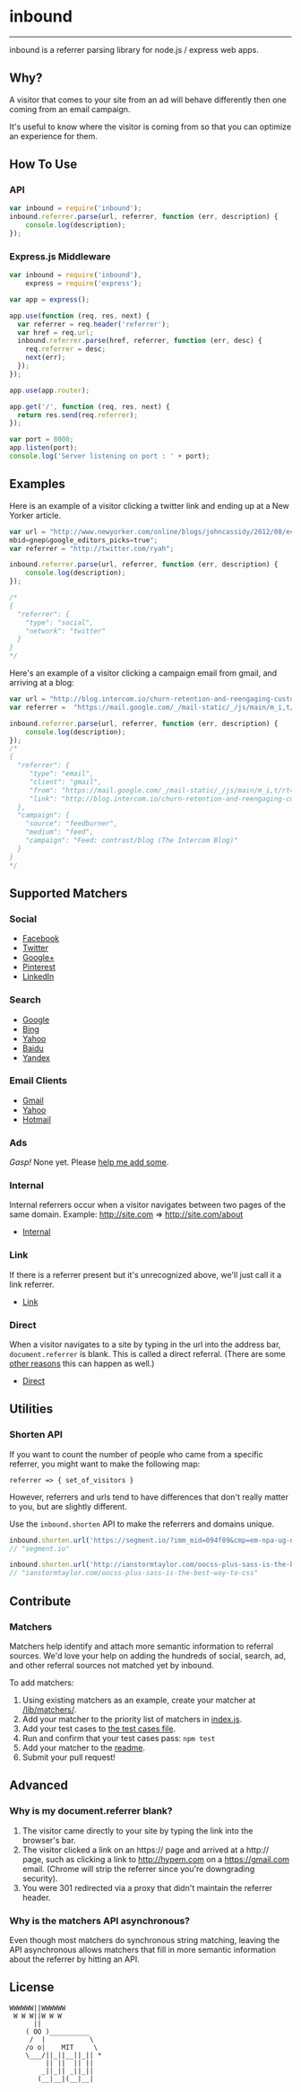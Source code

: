 # inbound
---------------

inbound is a referrer parsing library for node.js / express web apps.

## Why?

A visitor that comes to your site from an ad will behave differently then one coming from an email campaign.

It's useful to know where the visitor is coming from so that you can optimize an experience for them.

## How To Use

### API
```javascript
var inbound = require('inbound');
inbound.referrer.parse(url, referrer, function (err, description) {
    console.log(description);
});
```

### Express.js Middleware
```javascript
var inbound = require('inbound'),
    express = require('express');

var app = express();

app.use(function (req, res, next) {
  var referrer = req.header('referrer');
  var href = req.url;
  inbound.referrer.parse(href, referrer, function (err, desc) {
    req.referrer = desc;
    next(err);
  });
});

app.use(app.router);

app.get('/', function (req, res, next) {
  return res.send(req.referrer);
});

var port = 8000;
app.listen(port);
console.log('Server listening on port : ' + port);
```

## Examples

Here is an  example of a visitor clicking a twitter link and ending up at a New Yorker article.

```javascript
var url = "http://www.newyorker.com/online/blogs/johncassidy/2012/08/economy-points-to-dead-heat-in-november.html?
mbid=gnep&google_editors_picks=true";
var referrer = "http://twitter.com/ryah";

inbound.referrer.parse(url, referrer, function (err, description) {
    console.log(description);
});

/*
{
  "referrer": {
    "type": "social",
    "network": "twitter"
  }
}
*/
```

Here's an example of a visitor clicking a campaign email from gmail, and arriving at a blog:

```javascript
var url = "http://blog.intercom.io/churn-retention-and-reengaging-customers/?utm_source=feedburner&utm_medium=feed&utm_campaign=Feed%3A+contrast%2Fblog+%28The+Intercom+Blog%29";
var referrer =  "https://mail.google.com/_/mail-static/_/js/main/m_i,t/rt=h/ver=am293eyFlXI.en./sv=1/am=!v8Czf-oeNMn1FOzaNKsLQrJy-oNN3RSSYMAZTBUxCzwgQcXtLnTEHCkGr437GpFE2Dliuw/d=1";

inbound.referrer.parse(url, referrer, function (err, description) {
    console.log(description);
});
/*
{
  "referrer": {
     "type": "email",
     "client": "gmail",
     "from": "https://mail.google.com/_/mail-static/_/js/main/m_i,t/rt=h/ver=am293eyFlXI.en./sv=1/am=!v8Czf-oeNMn1FOzaNKsLQrJy-oNN3RSSYMAZTBUxCzwgQcXtLnTEHCkGr437GpFE2Dliuw/d=1",
     "link": "http://blog.intercom.io/churn-retention-and-reengaging-customers/?utm_source=feedburner&utm_medium=feed&utm_campaign=Feed%3A+contrast%2Fblog+%28The+Intercom+Blog%29"
  },
  "campaign": {
    "source": "feedburner",
    "medium": "feed",
    "campaign": "Feed: contrast/blog (The Intercom Blog)"
  }
}
*/
```

## Supported Matchers

### Social
* [Facebook](https://github.com/segmentio/inbound/lib/matchers/social/facebook.js)
* [Twitter](https://github.com/segmentio/inbound/lib/matchers/social/twitter.js)
* [Google+](https://github.com/segmentio/inbound/lib/matchers/social/googlePlus.js)
* [Pinterest](https://github.com/segmentio/inbound/lib/matchers/social/pinterest.js)
* [LinkedIn](https://github.com/segmentio/inbound/lib/matchers/social/linkedin.js)

### Search
* [Google](https://github.com/segmentio/inbound/lib/matchers/search/google.js)
* [Bing](https://github.com/segmentio/inbound/lib/matchers/search/bing.js)
* [Yahoo](https://github.com/segmentio/inbound/lib/matchers/search/yahoo.js)
* [Baidu](https://github.com/segmentio/inbound/lib/matchers/search/baidu.js)
* [Yandex](https://github.com/segmentio/inbound/lib/matchers/search/yandex.js)

### Email Clients
* [Gmail](https://github.com/segmentio/inbound/lib/matchers/email/gmail.js)
* [Yahoo](https://github.com/segmentio/inbound/lib/matchers/email/yahoo.js)
* [Hotmail](https://github.com/segmentio/inbound/lib/matchers/email/hotmail.js)

### Ads
_Gasp!_ None yet. Please [help me add some](#contribute).

### Internal
Internal referrers occur when a visitor navigates between two pages of the same domain. Example: http://site.com => http://site.com/about

* [Internal](https://github.com/segmentio/inbound/lib/matchers/internal/internal.js)

### Link
If there is a referrer present but it's unrecognized above, we'll just call it a link referrer.

* [Link](https://github.com/segmentio/inbound/lib/matchers/link/link.js)

### Direct
When a visitor navigates to a site by typing in the url into the address bar, ```document.referrer``` is blank. This is called a direct referral. (There are some [other reasons](#why-is-my-documentreferrer-blank) this can happen as well.)

* [Direct](https://github.com/segmentio/inbound/lib/matchers/direct/direct.js)

## Utilities

### Shorten API

If you want to count the number of people who came from a specific referrer, you might want to make the following map:

```referrer => { set_of_visitors }```

However, referrers and urls tend to have differences that don't really matter to you, but are slightly different.

Use the `inbound.shorten` API to make the referrers and domains unique.

```javascript
inbound.shorten.url('https://segment.io/?imm_mid=094f89&cmp=em-npa-ug-nl-sep15-html')
// "segment.io"

inbound.shorten.url('http://ianstormtaylor.com/oocss-plus-sass-is-the-best-way-to-css/?utm_source=hackernewsletter&utm_medium=email')
// "ianstormtaylor.com/oocss-plus-sass-is-the-best-way-to-css"
```

## Contribute

### Matchers
Matchers help identify and attach more semantic information to referral sources. We'd love your help on adding the hundreds of social, search, ad, and other referral sources not matched yet by inbound.

To add matchers:

1. Using existing matchers as an example, create your matcher at [/lib/matchers/](https://github.com/segmentio/inbound/lib/matchers/).
1. Add your matcher to the priority list of matchers in [index.js](https://github.com/segmentio/inbound/lib/matchers/index.js).
1. Add your test cases to [the test cases file](https://github.com/segmentio/inbound/test/cases/referrers.json).
1. Run and confirm that your test cases pass: ```npm test```
1. Add your matcher to the [readme](https://github.com/segmentio/inbound/README.md).
1. Submit your pull request!

## Advanced

### Why is my document.referrer blank?
1. The visitor came directly to your site by typing the link into the browser's bar.
2. The visitor clicked a link on an https:// page and arrived at a http:// page, such as clicking a link to http://hypem.com on a https://gmail.com email. (Chrome will strip the referrer since you're downgrading security).
3. You were 301 redirected via a proxy that didn't maintain the referrer header.

### Why is the matchers API asynchronous?

Even though most matchers do synchronous string matching, leaving the API asynchronous allows matchers that fill in more semantic information about the referrer by hitting an API.

## License

```
WWWWWW||WWWWWW
 W W W||W W W
      ||
    ( OO )__________
     /  |           \
    /o o|    MIT     \
    \___/||_||__||_|| *
         || ||  || ||
        _||_|| _||_||
       (__|__|(__|__|
```